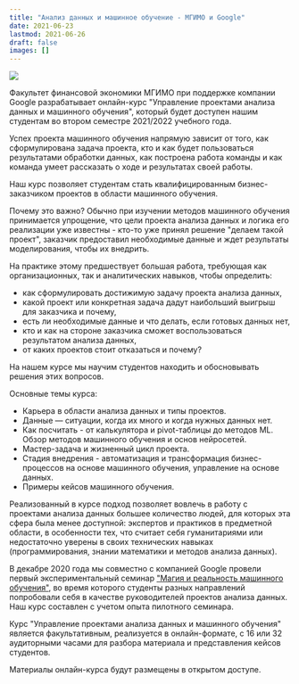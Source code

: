 ```yaml
---
title: "Анализ данных и машинное обучение - МГИМО и Google"
date: 2021-06-23
lastmod: 2021-06-26
draft: false
images: []
---
```


<!--

Мы позиционируем наш факультет как центр компетенций в области анализа данных.

В декабре 2020 года мы совместно с компанией Google провели первый экспериментальный семинар ["Магия и реальность машинного обучения"](https://odin.mgimo.ru/news/3801-seminar-magiya-i-realnost-mashinnogo-obucheniya-finek-mgimo-i-kompanii-google), во время которого студенты разных направлений попробовали себя в качестве руководителей проектов анализа данных.

По результатам семинара мы обновляем содержание наших программ, чтобы лучше подготовить студентов к практической работе с данными в области их специализации.

<https://docs.google.com/document/d/1pbHGrsPN99Xq4qUDbQeJgFmeeu6l-e_jioBY1H1r8ek/edit#heading=h.vza5dki5obd>

-->

<img src="/images/logo-google.png" class="float-left mr-3 pt-2">

Факультет финансовой экономики МГИМО при поддержке компании Google
разрабатывает онлайн-курс "Управление проектами анализа данных и машинного обучения",
который будет доступен нашим студентам во втором семестре 2021/2022 учебного года.

Успех проекта машинного обучения напрямую зависит от того, как сформулирована задача проекта,
кто и как будет пользоваться результатами обработки данных,
как построена работа команды и как команда умеет рассказать о ходе и результатах своей работы.

Наш курс позволяет студентам стать квалифицированным бизнес-заказчиком проектов в области машинного обучения.

Почему это важно? Обычно при изучении методов машинного обучения принимается упрощение, что цели проекта анализа данных и логика его реализации уже известны - кто-то уже принял решение
"делаем такой проект", заказчик предоставил необходимые данные и ждет результаты моделирования,
чтобы их внедрить.

На практике этому предшествует большая работа, требующая как организационных, так и аналитических навыков, чтобы определить:

- как сформулировать достижимую задачу проекта анализа данных,
- какой проект или конкретная задача дадут наибольший выигрыш для заказчика и почему,
- есть ли необходимые данные и что делать, если готовых данных нет,
- кто и как на стороне заказчика сможет воспользоваться результатом анализа данных,
- от каких проектов стоит отказаться и почему?

На нашем курсе мы научим студентов находить и обосновывать решения этих вопросов.

<!-- Maybe this can be an admonition -->

Основные темы курса:

- Карьера в области анализа данных и типы проектов.
- Данные — ситуации, когда их много и когда нужных данных нет.
- Как посчитать - от калькулятора и pivot-таблицы до методов ML. Обзор методов машинного обучения и основ нейросетей.
- Мастер-задача и жизненный цикл проекта.
- Стадия внедрения - автоматизация и трансформация бизнес-процессов на основе машинного обучения, управление на основе данных.
- Примеры кейсов машинного обучения.

Реализованный в курсе подход позволяет вовлечь в работу с проектами анализа данных большее количество людей, для которых эта сфера была менее доступной: экспертов и практиков в предметной области, в особенности тех, что считает себя гуманитариями или недостаточно уверены в своих технических навыках (программирования, знании математики и методов анализа данных).

В декабре 2020 года мы совместно с компанией Google провели первый экспериментальный семинар ["Магия и реальность машинного обучения"](https://odin.mgimo.ru/news/3801-seminar-magiya-i-realnost-mashinnogo-obucheniya-finek-mgimo-i-kompanii-google), во время которого студенты разных направлений попробовали себя в качестве руководителей проектов анализа данных.
Наш курс составлен с учетом опыта пилотного семинара.

Курс "Управление проектами анализа данных и машинного обучения" является факультативным,
реализуется в онлайн-формате, с 16 или 32 аудиторными часами для разбора материала
и представления кейсов студентов.

Материалы онлайн-курса будут размещены в открытом доступе.

<!--

- Кейс-соревнование
- Обучение преподавателей
- Как отдать вузам - партнерам

-->
